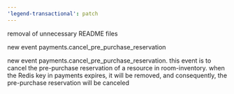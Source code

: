 ```yaml
---
'legend-transactional': patch
---
```


removal of unnecessary README files

new event payments.cancel_pre_purchase_reservation

new event payments.cancel_pre_purchase_reservation. this event is to cancel the pre-purchase reservation of a resource in room-inventory. when the Redis key in payments expires, it will be removed, and consequently, the pre-purchase reservation will be canceled
